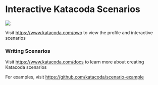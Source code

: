 # Interactive Katacoda Scenarios

[![](http://shields.katacoda.com/katacoda/owo/count.svg)](https://www.katacoda.com/owo "Get your profile on Katacoda.com")

Visit https://www.katacoda.com/owo to view the profile and interactive scenarios

### Writing Scenarios
Visit https://www.katacoda.com/docs to learn more about creating Katacoda scenarios

For examples, visit https://github.com/katacoda/scenario-example
